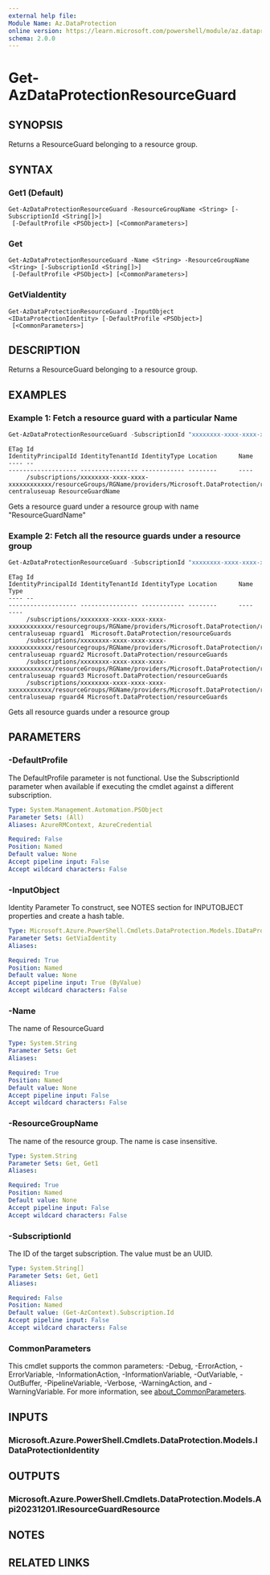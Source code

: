 ```yaml
---
external help file:
Module Name: Az.DataProtection
online version: https://learn.microsoft.com/powershell/module/az.dataprotection/get-azdataprotectionresourceguard
schema: 2.0.0
---
```


# Get-AzDataProtectionResourceGuard

## SYNOPSIS
Returns a ResourceGuard belonging to a resource group.

## SYNTAX

### Get1 (Default)
```
Get-AzDataProtectionResourceGuard -ResourceGroupName <String> [-SubscriptionId <String[]>]
 [-DefaultProfile <PSObject>] [<CommonParameters>]
```

### Get
```
Get-AzDataProtectionResourceGuard -Name <String> -ResourceGroupName <String> [-SubscriptionId <String[]>]
 [-DefaultProfile <PSObject>] [<CommonParameters>]
```

### GetViaIdentity
```
Get-AzDataProtectionResourceGuard -InputObject <IDataProtectionIdentity> [-DefaultProfile <PSObject>]
 [<CommonParameters>]
```

## DESCRIPTION
Returns a ResourceGuard belonging to a resource group.

## EXAMPLES

### Example 1: Fetch a resource guard with a particular Name
```powershell
Get-AzDataProtectionResourceGuard -SubscriptionId "xxxxxxxx-xxxx-xxxx-xxxx-xxxxxxxxxxxx" -ResourceGroupName "RGName" -Name "ResourceGuardName"
```

```output
ETag Id                                                                                                                                                       IdentityPrincipalId IdentityTenantId IdentityType Location      Name
---- --                                                                                                                                                       ------------------- ---------------- ------------ --------      ----
     /subscriptions/xxxxxxxx-xxxx-xxxx-xxxxxxxxxxxx/resourceGroups/RGName/providers/Microsoft.DataProtection/resourceGuards/ResourceGuardName                                                   centraluseuap ResourceGuardName
```

Gets a resource guard under a resource group with name "ResourceGuardName"

### Example 2: Fetch all the resource guards under a resource group
```powershell
Get-AzDataProtectionResourceGuard -SubscriptionId "xxxxxxxx-xxxx-xxxx-xxxx-xxxxxxxxxxxx" -ResourceGroupName "RGName"
```

```output
ETag Id                                                                                                                                                       IdentityPrincipalId IdentityTenantId IdentityType Location      Name               Type
---- --                                                                                                                                                       ------------------- ---------------- ------------ --------      ----               ----
     /subscriptions/xxxxxxxx-xxxx-xxxx-xxxx-xxxxxxxxxxxx/resourcegroups/RGName/providers/Microsoft.DataProtection/resourceGuards/rguard1                                                    centraluseuap rguard1  Microsoft.DataProtection/resourceGuards
     /subscriptions/xxxxxxxx-xxxx-xxxx-xxxx-xxxxxxxxxxxx/resourcegroups/RGName/providers/Microsoft.DataProtection/resourceGuards/rguard2                                                   centraluseuap rguard2 Microsoft.DataProtection/resourceGuards
     /subscriptions/xxxxxxxx-xxxx-xxxx-xxxx-xxxxxxxxxxxx/resourceGroups/RGName/providers/Microsoft.DataProtection/resourceGuards/rguard3                                                   centraluseuap rguard3 Microsoft.DataProtection/resourceGuards
     /subscriptions/xxxxxxxx-xxxx-xxxx-xxxx-xxxxxxxxxxxx/resourceGroups/RGName/providers/Microsoft.DataProtection/resourceGuards/rguard4                                                   centraluseuap rguard4 Microsoft.DataProtection/resourceGuards
```

Gets all resource guards under a resource group

## PARAMETERS

### -DefaultProfile
The DefaultProfile parameter is not functional.
Use the SubscriptionId parameter when available if executing the cmdlet against a different subscription.

```yaml
Type: System.Management.Automation.PSObject
Parameter Sets: (All)
Aliases: AzureRMContext, AzureCredential

Required: False
Position: Named
Default value: None
Accept pipeline input: False
Accept wildcard characters: False
```

### -InputObject
Identity Parameter
To construct, see NOTES section for INPUTOBJECT properties and create a hash table.

```yaml
Type: Microsoft.Azure.PowerShell.Cmdlets.DataProtection.Models.IDataProtectionIdentity
Parameter Sets: GetViaIdentity
Aliases:

Required: True
Position: Named
Default value: None
Accept pipeline input: True (ByValue)
Accept wildcard characters: False
```

### -Name
The name of ResourceGuard

```yaml
Type: System.String
Parameter Sets: Get
Aliases:

Required: True
Position: Named
Default value: None
Accept pipeline input: False
Accept wildcard characters: False
```

### -ResourceGroupName
The name of the resource group.
The name is case insensitive.

```yaml
Type: System.String
Parameter Sets: Get, Get1
Aliases:

Required: True
Position: Named
Default value: None
Accept pipeline input: False
Accept wildcard characters: False
```

### -SubscriptionId
The ID of the target subscription.
The value must be an UUID.

```yaml
Type: System.String[]
Parameter Sets: Get, Get1
Aliases:

Required: False
Position: Named
Default value: (Get-AzContext).Subscription.Id
Accept pipeline input: False
Accept wildcard characters: False
```

### CommonParameters
This cmdlet supports the common parameters: -Debug, -ErrorAction, -ErrorVariable, -InformationAction, -InformationVariable, -OutVariable, -OutBuffer, -PipelineVariable, -Verbose, -WarningAction, and -WarningVariable. For more information, see [about_CommonParameters](http://go.microsoft.com/fwlink/?LinkID=113216).

## INPUTS

### Microsoft.Azure.PowerShell.Cmdlets.DataProtection.Models.IDataProtectionIdentity

## OUTPUTS

### Microsoft.Azure.PowerShell.Cmdlets.DataProtection.Models.Api20231201.IResourceGuardResource

## NOTES

## RELATED LINKS

